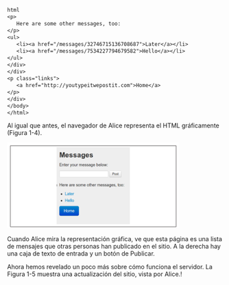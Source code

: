 ```
html
<p>
   Here are some other messages, too:
</p>
<ul>
   <li><a href="/messages/32746715136708687">Later</a></li>
   <li><a href="/messages/7534227794679582">Hello</a></li>
</ul>
</div>
</div>
<p class="links">
   <a href="http://youtypeitwepostit.com">Home</a>
</p>
</div>
</body>
</html>
```

Al igual que antes, el navegador de Alice representa el HTML gráficamente (Figura 1-4).

<img src=./image.png height=200px widht=500px>

Cuando Alice mira la representación gráfica, ve que esta página es una lista de mensajes que otras personas han publicado en el sitio. A la derecha hay una caja de texto de entrada y un botón de Publicar.

Ahora hemos revelado un poco más sobre cómo funciona el servidor. La Figura 1-5 muestra una actualización del sitio, vista por Alice.!